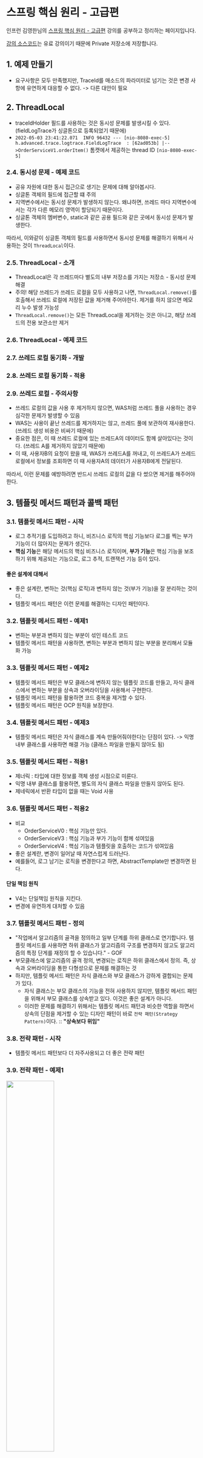 # 스프링 핵심 원리 - 고급편
인프런 김영한님의 [스프링 핵심 원리 - 고급편](https://www.inflearn.com/course/%EC%8A%A4%ED%94%84%EB%A7%81-%ED%95%B5%EC%8B%AC-%EC%9B%90%EB%A6%AC-%EA%B3%A0%EA%B8%89%ED%8E%B8) 강의를 공부하고 정리하는 페이지입니다.

[강의 소스코드](https://github.com/leesh5000/Spring-Practice/tree/master/%EC%8A%A4%ED%94%84%EB%A7%81%20%ED%95%B5%EC%8B%AC%20%EC%9B%90%EB%A6%AC%20%EA%B3%A0%EA%B8%89%ED%8E%B8/advanced)는 유료 강의이기 때문에 Private 저장소에 저장합니다.

## 1. 예제 만들기

- 요구사항은 모두 만족했지만, TraceId를 매소드의 파라미터로 넘기는 것은 변경 사항에 유연하게 대응할 수 없다. -> 다른 대안이 필요


## 2. ThreadLocal

- traceIdHolder 필드를 사용하는 것은 동시성 문제를 발생시킬 수 있다. (fieldLogTrace가 싱글톤으로 등록되었기 때문에)
- `2022-05-03 23:41:22.071  INFO 96432 --- [nio-8080-exec-5] h.advanced.trace.logtrace.FieldLogTrace  : [62ad053b] |-->OrderServiceV1.orderItem()` 톰캣에서 제공하는 thread ID `[nio-8080-exec-5]`

### 2.4. 동시성 문제 - 예제 코드
- 공유 자원에 대한 동시 접근으로 생기는 문제에 대해 알아봅시다.
- 싱글톤 객체의 필드에 접근할 떄 주의
- 지역변수에서는 동시성 문제가 발생하지 않는다. 왜냐하면, 쓰레드 마다 지역변수에서는 각가 다른 메모리 영역이 할당되기 때문이다.
- 싱글톤 객체의 멤버변수, static과 같은 공용 필드와 같은 곳에서 동시성 문제가 발생한다.

따라서, 이와같이 싱글톤 객체의 필드를 사용하면서 동시성 문제를 해결하기 위해서 사용하는 것이 `ThreadLocal`이다.

### 2.5. ThreadLocal - 소개
- ThreadLocal은 각 쓰레드마다 별도의 내부 저장소를 가지는 저장소 - 동시성 문제 해결
- 주의! 해당 쓰레드가 쓰레드 로컬을 모두 사용하고 나면, `ThreadLocal.remove()`를 호출해서 쓰레드 로컬에 저장된 값을 제거해 주어야한다. 제거를 하지 않으면 메모리 누수 발생 가능성
- `ThreadLocal.remove()`는 모든 ThreadLocal을 제거하는 것은 아니고, 해당 쓰레드의 전용 보관소만 제거

### 2.6. ThreadLocal - 예제 코드

### 2.7. 쓰레드 로컬 동기화 - 개발

### 2.8. 쓰레드 로컬 동기화 - 적용

### 2.9. 쓰레드 로컬 - 주의사항
- 쓰레드 로컬의 값을 사용 후 제거하지 않으면, WAS처럼 쓰레드 풀을 사용하는 경우 심각한 문제가 발생할 수 있음
- WAS는 사용이 끝난 쓰레드를 제거하지는 않고, 쓰레드 풀에 보관하여 재사용한다. (쓰레드 생성 비용은 비싸기 때문에)
- 중요한 점은, 이 때 쓰레드 로컬에 있는 쓰레드A의 데이터도 함께 살아있다는 것이다. (쓰레드 A를 제거하지 않았기 때문에)
- 이 때, 사용자B의 요청이 왔을 때, WAS가 쓰레드A를 꺼내고, 이 쓰레드A가 쓰레드 로컬에서 정보를 조회하면 이 때 사용자A의 데이터가 사용자B에게 전달된다.

따라서, 이런 문제를 예방하려면 반드시 쓰레드 로컬의 값을 다 썼으면 제거를 해주어야한다.

## 3. 템플릿 메서드 패턴과 콜백 패턴

### 3.1. 템플릿 메서드 패턴 - 시작
- 로그 추적기를 도입하려고 하니, 비즈니스 로직의 핵심 기능보다 로그를 찍는 부가 기능이 더 많아지는 문제가 생긴다.
- **핵심 기능**은 해당 메서드의 핵심 비즈니스 로직이며, **부가 기능**은 핵심 기능을 보조하기 위해 제공되는 기능으로, 로그 추적, 트랜잭션 기능 등이 있다.

#### 좋은 설계에 대해서
- 좋은 설계란, 변하는 것(핵심 로직)과 변하지 않는 것(부가 기능)을 잘 분리하는 것이다.
- 템플릿 메서드 패턴은 이런 문제를 해결하는 디자인 패턴이다.

### 3.2. 템플릿 메서드 패턴 - 예제1
- 변하는 부분과 변하지 않는 부분이 섞인 테스트 코드
- 템플릿 메서드 패턴을 사용하면, 변하는 부분과 변하지 않는 부분을 분리해서 모듈화 가능

### 3.3. 템플릿 메서드 패턴 - 예제2
- 템플릿 메서드 패턴은 부모 클래스에 변하지 않는 템플릿 코드를 만들고, 자식 클래스에서 변하는 부분을 상속과 오버라이딩을 사용해서 구현한다.
- 템플릿 메서드 패턴을 활용하면 코드 중복을 제거할 수 있다.
- 템플릿 메서드 패턴은 OCP 원칙을 보장한다.

### 3.4. 템플릿 메서드 패턴 - 예제3
- 템플릿 메서드 패턴은 자식 클래스를 계속 만들어줘야한다는 단점이 있다. -> 익명 내부 클래스를 사용하면 해결 가능 (클래스 파일을 만들지 않아도 됨)

### 3.5. 템플릿 메서드 패턴 - 적용1
-  제너릭 : 타입에 대한 정보를 객체 생성 시점으로 미룬다.
-  익명 내부 클래스를 활용하면, 별도의 자식 클래스 파일을 만들지 않아도 된다.
-  제네릭에서 반환 타입이 없을 때는 Void 사용

### 3.6. 템플릿 메서드 패턴 - 적용2
- 비교
  - OrderServiceV0 : 핵심 기능만 있다.
  - OrderServiceV3 : 핵심 기능과 부가 기능이 함께 섞여있음
  - OrderServiceV4 : 핵심 기능과 템플릿을 호출하는 코드가 섞여있음
- 좋은 설계란, 변경이 일어날 때 자연스럽게 드러난다.
- 예를들어, 로그 남기는 로직을 변경한다고 하면, AbstractTemplate만 변경하면 된다.

#### 단일 책임 원칙
- V4는 단일책임 원칙을 지킨다.
- 변경에 유연하게 대처할 수 있음

### 3.7. 템플릿 메서드 패턴 - 정의
- "작업에서 알고리즘의 골격을 정의하고 일부 단계를 하위 클래스로 연기합니다. 템플릿 메서드를 사용하면 하위 클래스가 알고리즘의 구조를 변경하지 않고도 알고리즘의 특정 단게를 재정의 할 수 있습니다." - GOF
- 부모클래스에 알고리즘의 골격 정의, 변경되는 로직은 하위 클래스에서 정의. 즉, 상속과 오버라이딩을 통한 다형성으로 문제를 해결하는 것
- 하지만, 템플릿 메서드 패턴은 자식 클래스와 부모 클래스가 강하게 결합되는 문제가 있다.
  - 자식 클래스는 부모 클래스의 기능을 전혀 사용하지 않지만, 템플릿 메서드 패턴을 위해서 부모 클래스를 상속받고 있다. 이것은 좋은 설계가 아니다.
  - 이러한 문제를 해결하기 위해서는 템플릿 메서드 패턴과 비슷한 역할을 하면서 상속의 단점을 제거할 수 있는 디자인 패턴이 바로 `전략 패턴(Strategy Pattern)`이다. :: **"상속보다 위임"** 

### 3.8. 전략 패턴 - 시작
- 템플릿 메서드 패턴보다 더 자주사용되고 더 좋은 전략 패턴

### 3.9. 전략 패턴 - 예제1

<img height="50%" src="전략패턴.png" width="50%"/>

- 템플릿 메서드 패턴은 부모 클래스에서 변하지 않는 템플릿, 자식 클래스에서 변하는 부분을 두어 상속을 사용해서 문제 해결 -> 자식 클래스가 굳이 부모 클래스의 기능을 사용하지 않는데도, 의존 관계가 맺어지는 문제 발생
- 전략 패턴은 변하지 않는 부분을 `Context`에 두고, 변하는 부분을 `Strategy`라는 인터페이스를 만들고 해당 인터페이스를 구현하도록 하여 문제 해결 -> 상속이 아니라 위임으로 문제 해결
- 전략 패턴의 의도 : 알고리즘 제품 군을 정의하고, 각각을 캡슐화 하여 상호 교환 가능하게 만들자.
- 전략 패턴의 핵심은 `Context`는 Strategy 인터페이스에만 의존한다는 것이다. 따라서, Strategy의 구현체를 변경하거나 새로 만들어도 Context 에는 영향을 주지 않는다. -> 다른 전략을 쓰고자 구현체를 변경한다해도 `Context`는 변경할 필요가 없다.
- 스프링의 의존관계 주입 시 사용하는 것이 바로 이 전략패턴이다.

#### 전략 패턴 실행 그림

<img height="50%" src="전략패턴실행그림.png" width="50%"/>

1. Context에 원하는 Strategy 구현체를 주입한다.
2. 클라이언트는 Context를 실행한다.
3. Context 로직 중간에 strategy.call()을 호출하여 주입받은 strategy 로직을 실행한다.
4. context는 나머지 로직을 실행한다.

#### 템플릿 메서드 패턴과의 비교 - "상속보다는 위임"

- 템플릿 메서드 패턴은 부모 클래스가 변경되는 경우 자식 클래스도 모두 영향이 간다.
- 전략 패턴은 인터페이스를 구현하였기 때문에, 영향을 받지 않고 단단하게 흘러갈 수 있다.

### 3.10. 전략 패턴 - 예제2

- 익명 내부 클래스를 자바8부터 람다로 변경할 수 있다. 단, 람다로 변경하렴녀 인터페이스 내에 매서드가 하나만 있어야 한다.
- "선 조립, 후 실행"
```java
void strategyV4() {
    ContextV1 context1 = new ContextV1(() -> log.info("비즈니스 로직1 실행"));
    context1.execute();
    ContextV1 context2 = new ContextV1(() -> log.info("비즈니스 로직2 실행"));
    context2.execute();
}
```
  - 이 방식은 미리 조립을 하고 나중에 실행하는 방식이다.
  - 이 방식의 장점은 조립이 끝나고 나면, 실행만 하면 된다. (조립에 대해서 더 이상 고민하지 않아도 됨)
  - 이 방식의 단점은 `Context`와 `Strategy`를 조립한 이후에는 전략을 변경하기가 어렵다는 점이다. 즉, 전략을 실시간으로 변경해야 하면 차라리 Context를 새로 하나 더 만드는 게 낫다.

### 3.11. 전략 패턴 - 예제3

- 이번에는, Context 생성 시점이 아니라 execute 실행 시점에서 strategy를 파라미터로 전달한다.
- 장점
  - 원하는 전략을 더욱 유연하게 변경 가능
  - 하나의 Context만 생성하면 됨
- 단점
  - 실행할때마다 전략을 계속 지정해주어야 함

#### 디자인 패턴

- 디자인 패턴은 패턴도 중요하지만, 무엇보다 패턴의 의도가 중요하다.

### 3.12. 템플릿 콜백 패턴 - 시작

- 앞서 봤던, Strategy 처럼 다른 코드의 인수로서 넘겨주는 실행 가능한 코드를 콜백이라고 한다.

#### 콜백 이란?

- 콜백 함수는 다른 코드의 인수로서 넘겨주는 실행 가능한 코드를 말한다.
- 자바 언어에서의 콜백은 주로 람다를 사용해서 콜백 처리한다.
- 자바8 이전에는 인터페이스 + 익명 내부 클래스 사용

#### 템플릿 콜백 패턴

- ContextV2와 같은 전략 패턴을 템플릿 콜백 패턴이라고 한다.
- 템플릿 콜백 패턴은 GOF 패턴은 아니고, 전략 패턴에서 템플릿 + 콜백이 강조된 패턴이다.
- 스프링에서는 JdbcTemplate, TransactionTemplate, RedisTemplate 처럼 다양한 템플릿 콜백 패턴이 사용된다. 스프링에서 xxxTemplate가 있다면 템플릿 콜백 패턴으로 만들어져 있다고 생각하면 된다.

### 3.13. 템플릿 콜백 패턴 - 예제

- context -> template
- strategy -> callback

### 3.14. 템플릿 콜백 패턴 - 적용

- `TraceTemplate`를 빈으로 등록해서 사용해도 됨, 다만 이렇게 하면 테스트 시 불편함이 있음

### 3.15. 정리

- 변하는 코드와 변하지 않는 코드를 분리
- 하지만, 템플릿 콜백 패턴도 한계가 있는데 그것은 아무리 최적화를 해도 어쨌든 원본 코드를 수정해야 한다는 한계점이 있다. 이것은 클래스가 수백 수천개 되었을때 결국 클래스 파일을 모두 수정해야하는 것은 마찬가지이다. 즉, 매소드 안에 핵심로직"만" 있는 것은 아니다.
- 다음 시간에는 원본 코드를 전혀 손대지 않고, 로그 추적기를 수정할 수 있는 방법을 알아본다. 그에 앞서, 프록시에 대한 개념을 알아본다.
- 스프링의 모든 "xxxTemplate"를 보면, 이번 강의를 떠올리면 된다.

## 4. 프록시 패턴과 데코레이터 패턴

### 4.1. 프로젝트 생성

### 4.2. 예제 프로젝트 만들기 v1

1. v1 : 인터페이스와 구현 클래스 - 스프링 빈으로 수동 등록
2. v2 : 인터페이스 없는 구체 클래스 - 스프링 빈으로 수동 등록
3. v3 : 컴포넌트 스캔으로 스프링 빈 자동 등록

- 프록시 기술은 실무에서 위의 세 가지 상황에서 모두 쓰이기 때문에 세 가지 상황을 모두 알아놓는다.

#### v1 : 인터페이스와 구현 클래스 - 스프링 빈으로 수동 등록

- 스프링은 @Controller 또는 @RequestMapping 이 있어야 스프링 컨트롤러로 인식
- @Import : 클래스를 스프링 빈으로 등록한다. 일반적으로 @Configuration 같은 설정 파일을 등록할 때 사용하지만, 스프링 빈을 등록할 때도 사용할 수 있다. scanBasePackages 등이 있을 때 강제로 빈을 주입해줄때 사용하면 유용하다.

### 4.3. 예제 프로젝트 만들기 v2

#### v2 : 인터페이스 없는 구체 클래스 - 스프링 빈으로 수동 등록

- 이번에는 인터페이스가 없는 controller, service, repository 를 스프링 빈으로 수동 등록해보자.
- @Controller는 자동으로 컴포넌트 스캔을 하기 때문에, @RequestMapping을 사용한다.

### 4.4. 예제 프로젝트 만들기 v3

#### v3 : 컴포넌트 스캔으로 스프링 빈 자동 등록

- 컴포넌트 스캔을 활용하여 등록

### 4.5. 요구사항 추가

- 이전까지의 문제점은 요구사항을 위해 기존 코드를 수정해야 한다는 단점이 있다.
- 원본 코드를 전혀 수정하지 않고, 로그 추적기를 적용하는 방법 -> 이 문제를 해결하려면, 프록시 개념을 이해해야한다.

### 4.6. 프록시, 프록시 패턴, 데코레이터 패턴 - 소개

- 클라이언트가 서버에 직접 요청하지 않고, **대리자(Proxy)**를 통해서 간접적으로 요청하는 경우
- 직접 요청을 하지 않고, 프록시를 통해 간접 요청하면 재밌는 일을 할 수가 있다.
  - 접근 제어, 캐싱
  - 부가 기능 추가
  - 프록시 체인 (클라이언트는 중간 과정을 알지 못함)
- **대체 기능**
  - 서버와 프록시는 같은 인터페이스를 사용해야 하며, 서버 객체를 프록시 객체로 변경해도 클라이언트 코드를 변경하지 않고 동작해야 한다.
- **프록시가 할 수 있는 기능, 크게 2가지**
  - 접근 제어
    - 권한에 따른 접근 차단
    - 캐싱(접근을 차단)
    - 지연 로딩
  - 부가 기능 추가
    - 원래 서버가 제공하는 기능에 더해 추가적인 기능을 수행할 수 있다.
    - 예) 요청 값이나, 응답 값을 중간에 변형
    - 예) 실행 시간을 측정해서 추가 로그를 남긴다.
- GOF 디자인 패턴에서는 이 둘을 의도에 따라서 나눈다.
  - 프록시 패턴 : 접근 제어가 목적
  - 데코레이터 패턴 : 새로운 기능 추가가 목적
- 프록시는 클라-서버, 객체 등 어디서든 사용될 수 있다. 규모의 차이만 있을 뿐, 근본적인 역할은 접근제어와 부가기능 추가이다.

### 4.7. 프록시 패턴 - 예제 코드1

- 프록시 패턴은 접근 제어가 목적이다.

### 4.8. 프록시 패턴 - 예제 코드2

- 프록시가 실제 호출하는 대상을 `target`이라고 한다.
- 